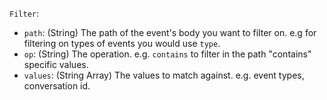 `Filter`:

* `path`: (String) The path of the event's body you want to filter on. e.g for filtering on types of events you would use `type`.
* `op`: (String) The operation. e.g. `contains` to filter in the path "contains" specific values.
* `values`: (String Array) The values to match against. e.g. event types, conversation id. 